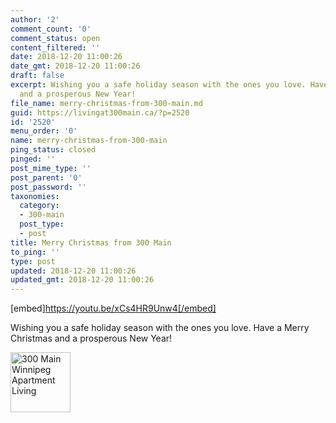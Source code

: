 ```yaml
---
author: '2'
comment_count: '0'
comment_status: open
content_filtered: ''
date: 2018-12-20 11:00:26
date_gmt: 2018-12-20 11:00:26
draft: false
excerpt: Wishing you a safe holiday season with the ones you love. Have a Merry Christmas
  and a prosperous New Year!
file_name: merry-christmas-from-300-main.md
guid: https://livingat300main.ca/?p=2520
id: '2520'
menu_order: '0'
name: merry-christmas-from-300-main
ping_status: closed
pinged: ''
post_mime_type: ''
post_parent: '0'
post_password: ''
taxonomies:
  category:
  - 300-main
  post_type:
  - post
title: Merry Christmas from 300 Main
to_ping: ''
type: post
updated: 2018-12-20 11:00:26
updated_gmt: 2018-12-20 11:00:26
---
```

[embed]https://youtu.be/xCs4HR9Unw4[/embed]

Wishing you a safe holiday season with the ones you love. Have a Merry Christmas and a prosperous New Year!

<img class="alignnone wp-image-417" src="http://livingat300main.ca/wp-content/uploads/2018/11/300-Main-Logo-Blue150.jpg" alt="300 Main Winnipeg Apartment Living" width="96" height="96" />